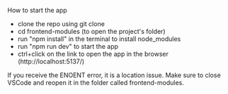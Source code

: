 
How to start the app

- clone the repo using git clone
- cd frontend-modules (to open the project's folder)
- run "npm install" in the terminal to install node_modules
- run "npm run dev" to start the app
- ctrl+click on the link to open the app in the browser (http://localhost:5137/)

If you receive the ENOENT error, it is a location issue. 
Make sure to close VSCode and reopen it in the folder called frontend-modules. 

